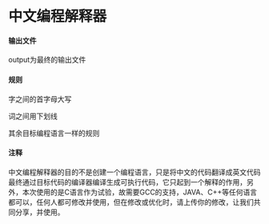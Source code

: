 # 中文编程解释器 #
#### 输出文件 ####
output为最终的输出文件

#### 规则 ####

字之间的首字母大写

词之间用下划线

其余目标编程语言一样的规则

#### 注释 ####

中文编程解释器的目的不是创建一个编程语言，只是将中文的代码翻译成英文代码最终通过目标代码的编译器编译生成可执行代码，它只起到一个解释的作用，另外，本次使用的是C语言作为试验，故需要GCC的支持，JAVA、C++等任何语言都可以，任何人都可修改并使用，但在修改或优化时，请上传你的修改，让我们共同分享，并使用。
